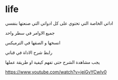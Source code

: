 # life

اداتي الخاصة التي تحتوي على كل ادواتي التي صنعتها بنفسي

جميع الاوامر في سطر واحد

انسخها و الصقها في الترميكس




رابط شرح الاداة في قناتي

يجب مشاهدة الشرح حتى تفهم كيفية او طريقة عملها

https://www.youtube.com/watch?v=jeiGvYCwIv0
